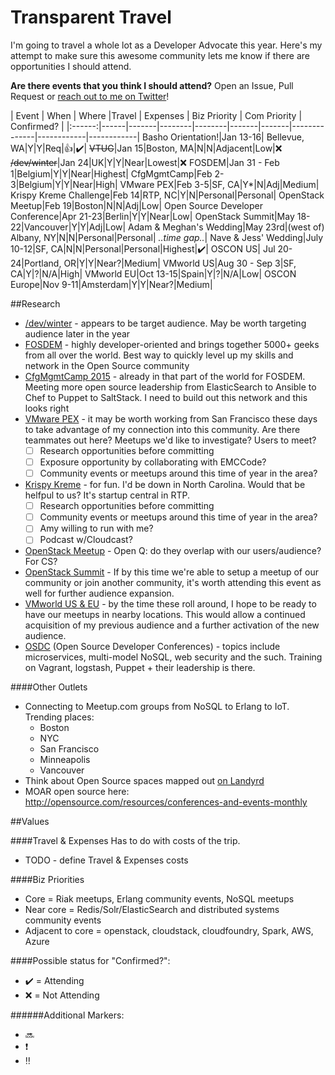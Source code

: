 Transparent Travel
==================

I'm going to travel a whole lot as a Developer Advocate this year. Here's my attempt to make sure this awesome community lets me know if there are opportunities I should attend.

**Are there events that you think I should attend?** Open an Issue, Pull Request or [reach out to me on Twitter](http://twitter.com/mjbrender)!


| Event | When | Where |Travel | Expenses | Biz Priority | Com Priority | Confirmed? |
|:------:|------|-------|--------|--------|-------|-------|--------------|------------|------------|
Basho Orientation!|Jan 13-16| Bellevue, WA|Y|Y|Req|:+1:|:heavy_check_mark:|
~~VTUG~~|Jan 15|Boston, MA|N|N|Adjacent|Low|:x:
~~/dev/winter~~|Jan 24|UK|Y|Y|Near|Lowest|:x:
FOSDEM|Jan 31 - Feb 1|Belgium|Y|Y|Near|Highest|
CfgMgmtCamp|Feb 2-3|Belgium|Y|Y|Near|High|
VMware PEX|Feb 3-5|SF, CA|Y*|N|Adj|Medium|
Krispy Kreme Challenge|Feb 14|RTP, NC|Y|N|Personal|Personal|
OpenStack Meetup|Feb 19|Boston|N|N|Adj|Low|
Open Source Developer Conference|Apr 21-23|Berlin|Y|Y|Near|Low|
OpenStack Summit|May 18-22|Vancouver|Y|Y|Adj|Low|
Adam & Meghan's Wedding|May 23rd|(west of) Albany, NY|N|N|Personal|Personal|
    *..time gap..*|
Nave & Jess' Wedding|July 10-12|SF, CA|N|N|Personal|Personal|Highest|:heavy_check_mark:|
OSCON US| Jul 20-24|Portland, OR|Y|Y|Near?|Medium|
VMworld US|Aug 30 - Sep 3|SF, CA|Y|?|N/A|High|
VMworld EU|Oct 13-15|Spain|Y|?|N/A|Low|
OSCON Europe|Nov 9-11|Amsterdam|Y|Y|Near?|Medium|


##Research
* [/dev/winter](http://devcycles.net/2015/winter/) -  appears to be target audience. May be worth targeting audience later in the year
* [FOSDEM](https://fosdem.org/2015/) - highly developer-oriented and brings together 5000+ geeks from all over the world. Best way to quickly level up my skills and network in the Open Source community
* [CfgMgmtCamp 2015](https://www.eventbrite.com/event/12899912987) - already in that part of the world for FOSDEM. Meeting more open source leadership from ElasticSearch to Ansible to Chef to Puppet to SaltStack. I need to build out this network and this looks right
* [VMware PEX](https://communities.vmware.com/community/vmtn/partner-exchange) - it may be worth working from San Francisco these days to take advantage of my connection into this community. Are there teammates out here? Meetups we'd like to investigate? Users to meet? 
  - [ ] Research opportunities before committing
  - [ ] Exposure opportunity by collaborating with EMCCode?
  - [ ] Community events or meetups around this time of year in the area?
* [Krispy Kreme](http://www.krispykremechallenge.com/register) - for fun. I'd be down in North Carolina. Would that be helfpul to us? It's startup central in RTP.
  - [ ] Research opportunities before committing
  - [ ] Community events or meetups around this time of year in the area?
  - [ ] Amy willing to run with me? 
  - [ ] Podcast w/Cloudcast?
* [OpenStack Meetup](http://www.meetup.com/Openstack-Boston/events/218863008/) - Open Q: do they overlap with our users/audience? For CS?
* [OpenStack Summit](https://www.openstack.org/summit/vancouver-2015/) - If by this time we're able to setup a meetup of our community or join another community, it's worth attending this event as well for further audience expansion.
* [VMworld US  & EU](http://www.vmworld.com/community/conference/pre-reg) - by the time these roll around, I hope to be ready to have our meetups in nearby locations. This would allow a continued acquisition of my previous audience and a further activation of the new audience.
* [OSDC](http://www.netways.de/osdc/osdc2015/overview/) (Open Source Developer Conferences) - topics include microservices, multi-model NoSQL, web security and the such. Training on Vagrant, logstash, Puppet + their leadership is there.

####Other Outlets

* Connecting to Meetup.com groups from NoSQL to Erlang to IoT. Trending places:
  * Boston
  * NYC
  * San Francisco
  * Minneapolis
  * Vancouver
* Think about Open Source spaces mapped out [on Landyrd](http://lanyrd.com/topics/open-source/)
* MOAR open source here: http://opensource.com/resources/conferences-and-events-monthly

##Values

####Travel & Expenses 
Has to do with costs of the trip.   

* TODO - define Travel & Expenses costs

####Biz Priorities

* Core = Riak meetups, Erlang community events, NoSQL meetups
* Near core = Redis/Solr/ElasticSearch and distributed systems community events
* Adjacent to core = openstack, cloudstack, cloudfoundry, Spark, AWS, Azure

####Possible status for "Confirmed?": 
* :heavy_check_mark: = Attending
* :x: = Not Attending

######Additional Markers:
* :soon: 
* :heavy_exclamation_mark:
* :bangbang: